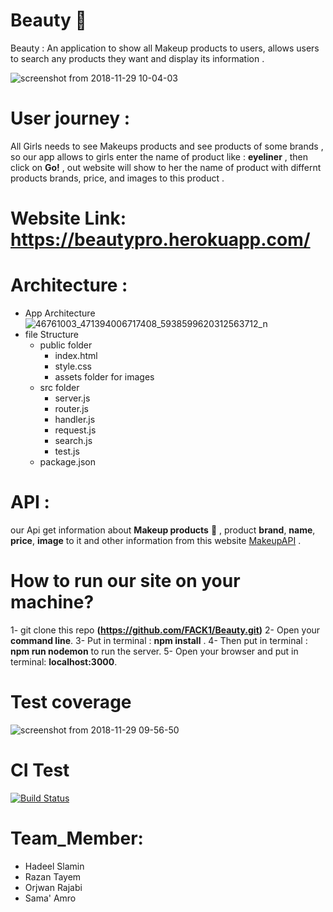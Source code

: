 
# Beauty 💄
Beauty : An application to show all Makeup products to users, allows users to search any products they want and display its information .

![screenshot from 2018-11-29 10-04-03](https://user-images.githubusercontent.com/41734542/49207628-2717b100-f3be-11e8-8ca9-0d1cb886f583.png)

# User journey :
  All Girls needs to see Makeups products and see products of some brands , so our app allows to girls enter the name of product like : **eyeliner** , then click on **Go!** , out website will show to her the name of product with differnt products brands, price, and images to this product .  

# Website Link: https://beautypro.herokuapp.com/

# Architecture :
- App Architecture 
![46761003_471394006717408_5938599620312563712_n](https://user-images.githubusercontent.com/41734542/49073729-c19bb700-f23b-11e8-8f98-aa0261f7f1bd.jpg)
- file Structure 
  - public folder 
    - index.html 
    - style.css 
    - assets folder for images
  - src folder 
    - server.js
    - router.js
    - handler.js
    - request.js
    - search.js
    - test.js
  - package.json
  

# API : 
  our Api get information about **Makeup products** 💄 , product **brand**, **name**, **price**, **image** to it and other information from this website [MakeupAPI](http://makeup-api.herokuapp.com/api/v1/products) .
 
# How to run our site on your machine?
1- git clone this repo **(https://github.com/FACK1/Beauty.git)**
2- Open your **command line**.
3- Put in terminal : **npm install** .
4- Then put in terminal : **npm run nodemon**  to run the server.
5- Open your browser and put in terminal: **localhost:3000**.

# Test coverage
![screenshot from 2018-11-29 09-56-50](https://user-images.githubusercontent.com/41734542/49207319-3fd39700-f3bd-11e8-96d3-1804eb8dd222.png)

# CI Test
[![Build Status](https://travis-ci.org/FACK1/Beauty.svg?branch=master)](https://travis-ci.org/FACK1/Beauty)



# Team_Member:
  - Hadeel Slamin
  - Razan Tayem
  - Orjwan Rajabi 
  - Sama' Amro 
